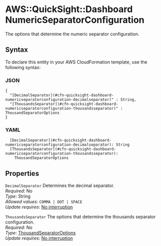 # AWS::QuickSight::Dashboard NumericSeparatorConfiguration<a name="aws-properties-quicksight-dashboard-numericseparatorconfiguration"></a>

The options that determine the numeric separator configuration\.

## Syntax<a name="aws-properties-quicksight-dashboard-numericseparatorconfiguration-syntax"></a>

To declare this entity in your AWS CloudFormation template, use the following syntax:

### JSON<a name="aws-properties-quicksight-dashboard-numericseparatorconfiguration-syntax.json"></a>

```
{
  "[DecimalSeparator](#cfn-quicksight-dashboard-numericseparatorconfiguration-decimalseparator)" : String,
  "[ThousandsSeparator](#cfn-quicksight-dashboard-numericseparatorconfiguration-thousandsseparator)" : ThousandSeparatorOptions
}
```

### YAML<a name="aws-properties-quicksight-dashboard-numericseparatorconfiguration-syntax.yaml"></a>

```
  [DecimalSeparator](#cfn-quicksight-dashboard-numericseparatorconfiguration-decimalseparator): String
  [ThousandsSeparator](#cfn-quicksight-dashboard-numericseparatorconfiguration-thousandsseparator):
    ThousandSeparatorOptions
```

## Properties<a name="aws-properties-quicksight-dashboard-numericseparatorconfiguration-properties"></a>

`DecimalSeparator` <a name="cfn-quicksight-dashboard-numericseparatorconfiguration-decimalseparator"></a>
Determines the decimal separator\.  
_Required_: No  
_Type_: String  
_Allowed values_: `COMMA | DOT | SPACE`  
_Update requires_: [No interruption](https://docs.aws.amazon.com/AWSCloudFormation/latest/UserGuide/using-cfn-updating-stacks-update-behaviors.html#update-no-interrupt)

`ThousandsSeparator` <a name="cfn-quicksight-dashboard-numericseparatorconfiguration-thousandsseparator"></a>
The options that determine the thousands separator configuration\.  
_Required_: No  
_Type_: [ThousandSeparatorOptions](aws-properties-quicksight-dashboard-thousandseparatoroptions.md)  
_Update requires_: [No interruption](https://docs.aws.amazon.com/AWSCloudFormation/latest/UserGuide/using-cfn-updating-stacks-update-behaviors.html#update-no-interrupt)
